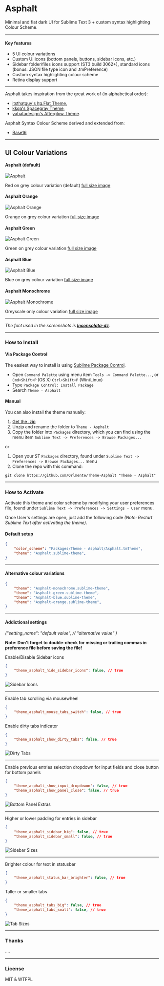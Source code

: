 # Asphalt

Minimal and flat dark UI for Sublime Text 3 + custom syntax highlighting Colour Scheme.

***

#### Key features

* 5 UI colour variations
* Custom UI icons (bottom panels, buttons, sidebar icons, etc.)
* Sidebar folder/files icons support (ST3 build 3062+), standard icons (bonus: JSON file type icon and .tmPreference)
* Custom syntax highlighting colour scheme
* Retina display support

***

Asphalt takes inspiration from the great work of (in alphabetical order):
* [itsthatguy's Itg.Flat Theme](https://github.com/itsthatguy/theme-itg-flat),
* [kkga's Spacegray Theme](https://github.com/kkga/spacegray),
* [yabatadesign's Afterglow Theme](http://yabatadesign.github.io/afterglow-theme/).

Asphalt Syntax Colour Scheme derived and extended from:
* [Base16](https://github.com/chriskempson/base16)

***

## UI Colour Variations

#### Asphalt (default)

![Asphalt](_screenshots_/Asphalt.png)

Red on grey colour variation (default)
[full size image](https://raw.githubusercontent.com/Orlmente/Theme-Asphalt/master/_screenshots_/Asphalt.png)

#### Asphalt Orange

![Asphalt Orange](_screenshots_/Asphalt-orange.png)

Orange on grey colour variation
[full size image](https://raw.githubusercontent.com/Orlmente/Theme-Asphalt/master/_screenshots_/Asphalt-orange.png)

#### Asphalt Green

![Asphalt Green](_screenshots_/Asphalt-green.png)

Green on grey colour variation
[full size image](https://raw.githubusercontent.com/Orlmente/Theme-Asphalt/master/_screenshots_/Asphalt-green.png)

#### Asphalt Blue

![Asphalt Blue](_screenshots_/Asphalt-blue.png)

Blue on grey colour variation
[full size image](https://raw.githubusercontent.com/Orlmente/Theme-Asphalt/master/_screenshots_/Asphalt-blue.png)

#### Asphalt Monochrome

![Asphalt Monochrome](_screenshots_/Asphalt-monochrome.png)

Greyscale only colour variation
[full size image](https://raw.githubusercontent.com/Orlmente/Theme-Asphalt/master/_screenshots_/Asphalt-monochrome.png)

***

*The font used in the screenshots is [__Inconsolata-dz__](http://nodnod.net/2009/feb/12/adding-straight-single-and-double-quotes-inconsola/).*

***

### How to Install

#### Via Package Control

The easiest way to install is using [Sublime Package Control](https://sublime.wbond.net/).

* Open `Command Palette` using menu item `Tools -> Command Palette...`, or `Cmd+Shift+P` (OS X) `Ctrl+Shift+P` (Win/Linux)
* Type `Package Control: Install Package`
* Search `Theme - Asphalt`


#### Manual

You can also install the theme manually:

1. [Get the .zip](https://github.com/Orlmente/Theme-Asphalt/archive/master.zip)
2. Unzip and rename the folder to `Theme - Asphalt`
3. Copy the folder into `Packages` directory, which you can find using the menu item `Sublime Text -> Preferences -> Browse Packages...`

or

1. Open your ST `Packages` directory, found under `Sublime Text -> Preferences -> Browse Packages...` menu
2. Clone the repo with this command:

```
git clone https://github.com/Orlmente/Theme-Asphalt "Theme - Asphalt"
```

***

### How to Activate

Activate this theme and color scheme by modifying your user preferences file, found under `Sublime Text -> Preferences -> Settings - User` menu.

Once User's settings are open, just add the following code *(Note: Restart Sublime Text after activating the theme)*.

#### Default setup

```json
{
    "color_scheme": "Packages/Theme - Asphalt/Asphalt.tmTheme",
    "theme": "Asphalt.sublime-theme",
}
```

***

#### Alternative colour variations

```json
{
    "theme": "Asphalt-monochrome.sublime-theme",
    "theme": "Asphalt-green.sublime-theme",
    "theme": "Asphalt-blue.sublime-theme",
    "theme": "Asphalt-orange.sublime-theme",
}
```

***

#### Addictional settings 
*("setting_name": "default value", // "alternative value" )*

**Note: Don't forget to double-check for missing or trailing commas in preference file before saving the file!**

Enable/Disable Sidebar icons
```json
{
    "theme_asphalt_hide_sidebar_icons": false, // true
}
```
![Sidebar Icons](_screenshots_/sidebar_icons.png)

***
Enable tab scrolling via mousewheel
```json
{
    "theme_asphalt_mouse_tabs_switch": false, // true
}
```
Enable dirty tabs indicator
```json
{
    "theme_asphalt_show_dirty_tabs": false, // true
}
```
![Dirty Tabs](_screenshots_/dirty_tabs.png)

***
Enable previous entries selection dropdown for input fields and close button for bottom panels
```json
{
    "theme_asphalt_show_input_dropdowon": false, // true
    "theme_asphalt_show_panel_close": false, // true
}
```
![Bottom Panel Extras](_screenshots_/botton_panel_extras.png)

***
Higher or lower padding for entries in sidebar
```json
{
    "theme_asphalt_sidebar_big": false, // true
    "theme_asphalt_sidebar_small": false, // true
}
```
![Sidebar Sizes](_screenshots_/sidebar_heights.png)

***
Brighter colour for text in statusbar
```json
{
    "theme_asphalt_status_bar_brighter": false, // true
}
```
Taller or smaller tabs
```json
{
    "theme_asphalt_tabs_big": false, // true
    "theme_asphalt_tabs_small": false, // true
}
```
![Tab Sizes](_screenshots_/tab_heights.png)

***

### Thanks

....

***

### License

MIT & WTFPL
